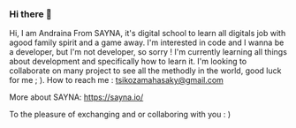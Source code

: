 ### Hi there 👋

Hi, I am Andraina From SAYNA, it's digital school to learn all digitals job with agood family spirit and a game away.
I'm interested in code and I wanna be a developer, but I'm not developer, so sorry !
I'm currently learning all things about development and specifically how to learn it.
I'm looking to collaborate on many project to see all the methodly in the world, good luck for me ; ).
How to reach me : tsikozamahasaky@gmail.com 

More about SAYNA: https://sayna.io/


To the pleasure of exchanging and or collaboring with you : )
